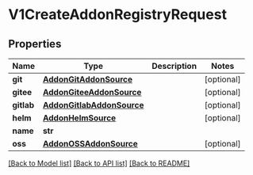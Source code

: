 # V1CreateAddonRegistryRequest

## Properties
Name | Type | Description | Notes
------------ | ------------- | ------------- | -------------
**git** | [**AddonGitAddonSource**](AddonGitAddonSource.md) |  | [optional] 
**gitee** | [**AddonGiteeAddonSource**](AddonGiteeAddonSource.md) |  | [optional] 
**gitlab** | [**AddonGitlabAddonSource**](AddonGitlabAddonSource.md) |  | [optional] 
**helm** | [**AddonHelmSource**](AddonHelmSource.md) |  | [optional] 
**name** | **str** |  | 
**oss** | [**AddonOSSAddonSource**](AddonOSSAddonSource.md) |  | [optional] 

[[Back to Model list]](../vela-client/README.md#documentation-for-models) [[Back to API list]](../vela-client/README.md#documentation-for-api-endpoints) [[Back to README]](../vela-client/README.md)

